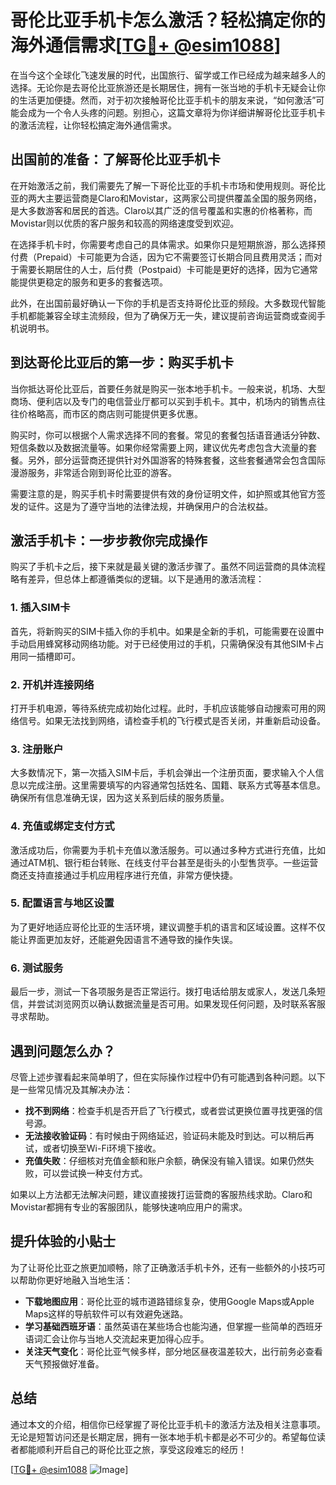 # 哥伦比亚手机卡怎么激活？轻松搞定你的海外通信需求[[TG💪+ @esim1088](https://t.me/s/esim1088)]

在当今这个全球化飞速发展的时代，出国旅行、留学或工作已经成为越来越多人的选择。无论你是去哥伦比亚旅游还是长期居住，拥有一张当地的手机卡无疑会让你的生活更加便捷。然而，对于初次接触哥伦比亚手机卡的朋友来说，“如何激活”可能会成为一个令人头疼的问题。别担心，这篇文章将为你详细讲解哥伦比亚手机卡的激活流程，让你轻松搞定海外通信需求。

## 出国前的准备：了解哥伦比亚手机卡

在开始激活之前，我们需要先了解一下哥伦比亚的手机卡市场和使用规则。哥伦比亚的两大主要运营商是Claro和Movistar，这两家公司提供覆盖全国的服务网络，是大多数游客和居民的首选。Claro以其广泛的信号覆盖和实惠的价格著称，而Movistar则以优质的客户服务和较高的网络速度受到欢迎。

在选择手机卡时，你需要考虑自己的具体需求。如果你只是短期旅游，那么选择预付费（Prepaid）卡可能更为合适，因为它不需要签订长期合同且费用灵活；而对于需要长期居住的人士，后付费（Postpaid）卡可能是更好的选择，因为它通常能提供更稳定的服务和更多的套餐选项。

此外，在出国前最好确认一下你的手机是否支持哥伦比亚的频段。大多数现代智能手机都能兼容全球主流频段，但为了确保万无一失，建议提前咨询运营商或查阅手机说明书。

## 到达哥伦比亚后的第一步：购买手机卡

当你抵达哥伦比亚后，首要任务就是购买一张本地手机卡。一般来说，机场、大型商场、便利店以及专门的电信营业厅都可以买到手机卡。其中，机场内的销售点往往价格略高，而市区的商店则可能提供更多优惠。

购买时，你可以根据个人需求选择不同的套餐。常见的套餐包括语音通话分钟数、短信条数以及数据流量等。如果你经常需要上网，建议优先考虑包含大流量的套餐。另外，部分运营商还提供针对外国游客的特殊套餐，这些套餐通常会包含国际漫游服务，非常适合刚到哥伦比亚的游客。

需要注意的是，购买手机卡时需要提供有效的身份证明文件，如护照或其他官方签发的证件。这是为了遵守当地的法律法规，并确保用户的合法权益。

## 激活手机卡：一步步教你完成操作

购买了手机卡之后，接下来就是最关键的激活步骤了。虽然不同运营商的具体流程略有差异，但总体上都遵循类似的逻辑。以下是通用的激活流程：

### 1. 插入SIM卡
首先，将新购买的SIM卡插入你的手机中。如果是全新的手机，可能需要在设置中手动启用蜂窝移动网络功能。对于已经使用过的手机，只需确保没有其他SIM卡占用同一插槽即可。

### 2. 开机并连接网络
打开手机电源，等待系统完成初始化过程。此时，手机应该能够自动搜索可用的网络信号。如果无法找到网络，请检查手机的飞行模式是否关闭，并重新启动设备。

### 3. 注册账户
大多数情况下，第一次插入SIM卡后，手机会弹出一个注册页面，要求输入个人信息以完成注册。这里需要填写的内容通常包括姓名、国籍、联系方式等基本信息。确保所有信息准确无误，因为这关系到后续的服务质量。

### 4. 充值或绑定支付方式
激活成功后，你需要为手机卡充值以激活服务。可以通过多种方式进行充值，比如通过ATM机、银行柜台转账、在线支付平台甚至是街头的小型售货亭。一些运营商还支持直接通过手机应用程序进行充值，非常方便快捷。

### 5. 配置语言与地区设置
为了更好地适应哥伦比亚的生活环境，建议调整手机的语言和区域设置。这样不仅能让界面更加友好，还能避免因语言不通导致的操作失误。

### 6. 测试服务
最后一步，测试一下各项服务是否正常运行。拨打电话给朋友或家人，发送几条短信，并尝试浏览网页以确认数据流量是否可用。如果发现任何问题，及时联系客服寻求帮助。

## 遇到问题怎么办？

尽管上述步骤看起来简单明了，但在实际操作过程中仍有可能遇到各种问题。以下是一些常见情况及其解决办法：

- **找不到网络**：检查手机是否开启了飞行模式，或者尝试更换位置寻找更强的信号源。
- **无法接收验证码**：有时候由于网络延迟，验证码未能及时到达。可以稍后再试，或者切换至Wi-Fi环境下接收。
- **充值失败**：仔细核对充值金额和账户余额，确保没有输入错误。如果仍然失败，可以尝试换一种支付方式。

如果以上方法都无法解决问题，建议直接拨打运营商的客服热线求助。Claro和Movistar都拥有专业的客服团队，能够快速响应用户的需求。

## 提升体验的小贴士

为了让哥伦比亚之旅更加顺畅，除了正确激活手机卡外，还有一些额外的小技巧可以帮助你更好地融入当地生活：

- **下载地图应用**：哥伦比亚的城市道路错综复杂，使用Google Maps或Apple Maps这样的导航软件可以有效避免迷路。
- **学习基础西班牙语**：虽然英语在某些场合也能沟通，但掌握一些简单的西班牙语词汇会让你与当地人交流起来更加得心应手。
- **关注天气变化**：哥伦比亚气候多样，部分地区昼夜温差较大，出行前务必查看天气预报做好准备。

## 总结

通过本文的介绍，相信你已经掌握了哥伦比亚手机卡的激活方法及相关注意事项。无论是短暂访问还是长期定居，拥有一张本地手机卡都是必不可少的。希望每位读者都能顺利开启自己的哥伦比亚之旅，享受这段难忘的经历！

[[TG💪+ @esim1088](https://t.me/s/esim1088) ![Image](https://i.postimg.cc/4NQfJmqS/Snipaste-2025-05-13-00-14-12.png)]
